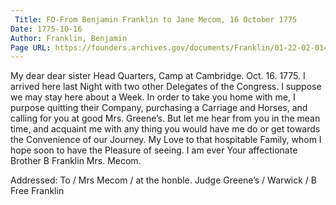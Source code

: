 ```yaml
---
 Title: FO-From Benjamin Franklin to Jane Mecom, 16 October 1775
Date: 1775-10-16
Author: Franklin, Benjamin
Page URL: https://founders.archives.gov/documents/Franklin/01-22-02-0141
---
```


  My dear dear sister
Head Quarters, Camp at Cambridge. Oct. 16. 1775.
I arrived here last Night with two other Delegates of the Congress. I suppose we may stay here about a Week. In order to take you home with me, I purpose quitting their Company, purchasing a Carriage and Horses, and calling for you at good Mrs. Greene’s. But let me hear from you in the mean time, and acquaint me with any thing you would have me do or get towards the Convenience of our Journey. My Love to that hospitable Family, whom I hope soon to have the Pleasure of seeing. I am ever Your affectionate Brother 
B Franklin
Mrs. Mecom.
 
Addressed: To / Mrs Mecom / at the honble. Judge Greene’s / Warwick / B Free Franklin

